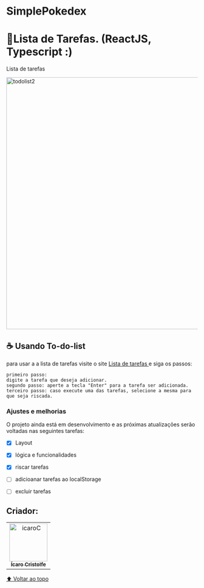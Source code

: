 # SimplePokedex

<h1>🔰Lista de Tarefas. (ReactJS, Typescript :)</h1>
<p>Lista de tarefas </p>

<a data-flickr-embed="true" href="https://to-do-list-cristolfe.netlify.app/" title="todolist2"><img src="https://live.staticflickr.com/65535/52560328172_2682b2a23c_o.png" width="1365" height="663" alt="todolist2"></a>


## ☕ Usando To-do-list
para usar a a lista de tarefas visite o  site <a href="https://to-do-list-cristolfe.netlify.app/" target="_blank">Lista de tarefas </a> e siga os passos:

```
primeiro passo:
digite a tarefa que deseja adicionar.
segundo passo: aperte a tecla "Enter" para a tarefa ser adicionada.
terceiro passo: caso execute uma das tarefas, selecione a mesma para que seja riscada.
```

### Ajustes e melhorias

O projeto ainda está em desenvolvimento e as próximas atualizações serão voltadas nas seguintes tarefas:

- [x] Layout
- [x] lógica e funcionalidades
- [x] riscar tarefas
- [ ] adicioanar tarefas ao localStorage
- [ ] excluir tarefas


## Criador:

<table>
  <tr>
    <td align="center">
      <a href="https://www.linkedin.com/in/%C3%ADcaro-cristolfe-0b8104197/" target="_blanked">
        <img src="https://i.ibb.co/52ySbfP/icaroC.jpg" alt="icaroC" border="0" width= "100px"/><br>
        <sub>
          <b>Ícaro Cristolfe</b>
        </sub>
      </a>
    </td>
  </tr>
</table>



[⬆ Voltar ao topo](#SimplePokedex)<br>
